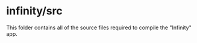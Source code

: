 # infinity/src

This folder contains all of the source files required to compile the "Infinity" app.